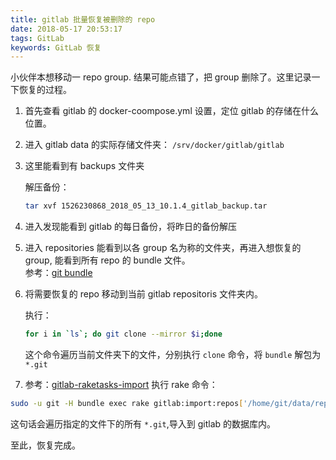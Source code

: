 ```yaml
---
title: gitlab 批量恢复被删除的 repo
date: 2018-05-17 20:53:17
tags: GitLab
keywords: GitLab 恢复
---
```


小伙伴本想移动一 repo group. 结果可能点错了，把 group 删除了。这里记录一下恢复的过程。

1. 首先查看 gitlab 的 docker-coompose.yml 设置，定位 gitlab 的存储在什么位置。
2. 进入 gitlab data 的实际存储文件夹：
   `/srv/docker/gitlab/gitlab`
3. 这里能看到有 backups 文件夹
 
    解压备份：

    ```bash
    tar xvf 1526230868_2018_05_13_10.1.4_gitlab_backup.tar
    ```
4. 进入发现能看到 gitlab 的每日备份，将昨日的备份解压   
   
5. 进入 repositories 能看到以各 group 名为称的文件夹，再进入想恢复的 group, 能看到所有 repo 的 bundle 文件。  
    参考：[git bundle](https://git-scm.com/docs/git-bundle) 

    
6. 将需要恢复的 repo 移动到当前 gitlab  repositoris 文件夹内。

    执行：

    ```bash
    for i in `ls`; do git clone --mirror $i;done
    ```

    这个命令遍历当前文件夹下的文件，分别执行 `clone` 命令，将 `bundle` 解包为 `*.git`

7. 参考：[gitlab-raketasks-import](https://gitlab.com/gitlab-org/gitlab-ce/blob/master/doc/raketasks/import.md)  执行 rake 命令：

```bash
sudo -u git -H bundle exec rake gitlab:import:repos['/home/git/data/repositories/Backup'] RAILS_ENV=production
```

这句话会遍历指定的文件下的所有 `*.git`,导入到 gitlab 的数据库内。

至此，恢复完成。


